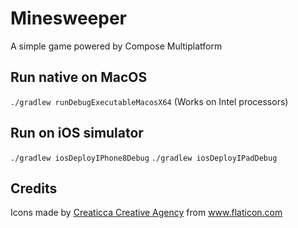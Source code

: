 # Minesweeper

A simple game powered by Compose Multiplatform

## Run native on MacOS
`./gradlew runDebugExecutableMacosX64` (Works on Intel processors)

## Run on iOS simulator
`./gradlew iosDeployIPhone8Debug`
`./gradlew iosDeployIPadDebug`

## Credits
<div>Icons made by <a href="https://www.flaticon.com/authors/creaticca-creative-agency" title="Creaticca Creative Agency">Creaticca Creative Agency</a> from <a href="https://www.flaticon.com/" title="Flaticon">www.flaticon.com</a></div>